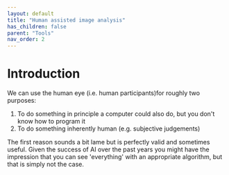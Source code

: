 ```yaml
---
layout: default
title: "Human assisted image analysis"
has_children: false
parent: "Tools"
nav_order: 2
---
```


# Introduction

We can use the human eye (i.e. human participants)for roughly two purposes:
1. To do something in principle a computer could also do, but you don't know how to program it
2. To do something inherently human (e.g. subjective judgements)

The first reason sounds a bit lame but is perfectly valid and sometimes useful. Given the success of AI over the past years you might have the impression that you can see 'everything' with an appropriate algorithm, but that is simply not the case.

